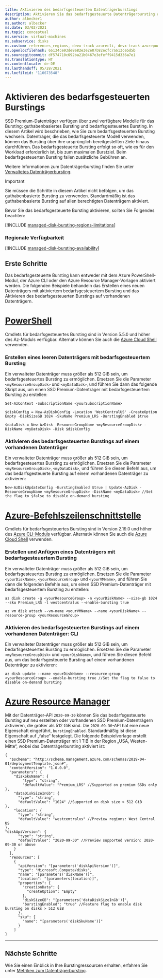 ```yaml
---
title: Aktivieren des bedarfsgesteuerten Datenträgerburstings
description: Aktivieren Sie das bedarfsgesteuerte Datenträgerbursting auf dem verwalteten Datenträger.
author: albecker1
ms.author: albecker
ms.date: 03/02/2021
ms.topic: conceptual
ms.service: virtual-machines
ms.subservice: disks
ms.custom: references_regions, devx-track-azurecli, devx-track-azurepowershell
ms.openlocfilehash: 66134ce93de8e82e3e2e07b82ecfc7a613ce5d5b
ms.sourcegitcommit: df574710c692ba21b0467e3efeff9415d336a7e1
ms.translationtype: HT
ms.contentlocale: de-DE
ms.lasthandoff: 05/28/2021
ms.locfileid: "110673548"
---
```

# <a name="enable-on-demand-bursting"></a>Aktivieren des bedarfsgesteuerten Burstings

SSD Premium-Datenträger verfügen über zwei verfügbare Modelle für das Bursting: guthabenbasiertes Bursting und bedarfsgesteuertes Bursting. In diesem Artikel wird beschrieben, wie Sie zum bedarfsgesteuerten Bursting wechseln. Datenträger, die das bedarfsgesteuerte Modell verwenden, können das Bursting über ihre ursprünglich bereitgestellten Ziele hinaus durchführen. Das bedarfsgesteuerte Bursting erfolgt so oft, wie es für den Workload erforderlich ist, bis zum maximalen Burstziel. Beim bedarfsgesteuerten Bursting fallen zusätzliche Gebühren an.

Weitere Informationen zum Datenträgerbursting finden Sie unter [Verwaltetes Datenträgerbursting](disk-bursting.md).

> [!IMPORTANT]
> Sie müssen die Schritte in diesem Artikel nicht befolgen, um das guthabenbasierte Bursting zu verwenden. Standardmäßig ist das guthabenbasierte Bursting auf allen berechtigten Datenträgern aktiviert.

Bevor Sie das bedarfsgesteuerte Bursting aktivieren, sollten Sie Folgendes beachten:

[!INCLUDE [managed-disk-bursting-regions-limitations](../../includes/managed-disk-bursting-regions-limitations.md)]

### <a name="regional-availability"></a>Regionale Verfügbarkeit

[!INCLUDE [managed-disk-bursting-availability](../../includes/managed-disk-bursting-availability.md)]

## <a name="get-started"></a>Erste Schritte

Das bedarfsgesteuerte Bursting kann entweder mit dem Azure PowerShell-Modul, der Azure CLI oder den Azure Resource Manager-Vorlagen aktiviert werden. Die folgenden Beispiele behandeln das Erstellen eines neuen Datenträgers mit aktiviertem bedarfsgesteuertem Bursting und das Aktivieren des bedarfsgesteuerten Burstings auf vorhandenen Datenträgern.

# <a name="powershell"></a>[PowerShell](#tab/azure-powershell)

Cmdlets für bedarfsgesteuertes Bursting sind in Version 5.5.0 und höher des Az-Moduls verfügbar. Alternativ können Sie auch die [Azure Cloud Shell](https://shell.azure.com/) verwenden.
### <a name="create-an-empty-data-disk-with-on-demand-bursting"></a>Erstellen eines leeren Datenträgers mit bedarfsgesteuertem Bursting

Ein verwalteter Datenträger muss größer als 512 GiB sein, um bedarfsgesteuertes Bursting zu ermöglichen. Ersetzen Sie die Parameter `<myResourceGroupDisk>` und `<myDataDisk>`, und führen Sie dann das folgende Skript aus, um einen SSD Premium-Datenträger mit bedarfsgesteuertem Bursting zu erstellen:

```azurepowershell
Set-AzContext -SubscriptionName <yourSubscriptionName>

$diskConfig = New-AzDiskConfig -Location 'WestCentralUS' -CreateOption Empty -DiskSizeGB 1024 -SkuName Premium_LRS -BurstingEnabled $true

$dataDisk = New-AzDisk -ResourceGroupName <myResourceGroupDisk> -DiskName <myDataDisk> -Disk $diskConfig
```

### <a name="enable-on-demand-bursting-on-an-existing-disk"></a>Aktivieren des bedarfsgesteuerten Burstings auf einem vorhandenen Datenträger

Ein verwalteter Datenträger muss größer als 512 GiB sein, um bedarfsgesteuertes Bursting zu ermöglichen. Ersetzen Sie die Parameter `<myResourceGroupDisk>`, `<myDataDisk>`, und führen Sie diesen Befehl aus, um das bedarfsgesteuerte Bursting auf einem vorhandenen Datenträger zu aktivieren:

```azurepowershell
New-AzDiskUpdateConfig -BurstingEnabled $true | Update-AzDisk -ResourceGroupName <myResourceGroupDisk> -DiskName <myDataDisk> //Set the flag to $false to disable on-demand bursting
```

# <a name="azure-cli"></a>[Azure-Befehlszeilenschnittstelle](#tab/azure-cli)

Cmdlets für bedarfsgesteuertes Bursting sind in Version 2.19.0 und höher des [Azure CLI-Moduls](/cli/azure/install-azure-cli) verfügbar. Alternativ können Sie auch die [Azure Cloud Shell](https://shell.azure.com/) verwenden.

### <a name="create-and-attach-a-on-demand-bursting-data-disk"></a>Erstellen und Anfügen eines Datenträgers mit bedarfsgesteuertem Bursting

Ein verwalteter Datenträger muss größer als 512 GiB sein, um bedarfsgesteuertes Bursting zu ermöglichen. Ersetzen Sie die Parameter `<yourDiskName>`, `<yourResourceGroup>` und `<yourVMName>`, und führen Sie dann die folgenden Befehle aus, um einen SSD Premium-Datenträger mit bedarfsgesteuertem Bursting zu erstellen:

```azurecli
az disk create -g <yourResourceGroup> -n <yourDiskName> --size-gb 1024 --sku Premium_LRS -l westcentralus --enable-bursting true

az vm disk attach --vm-name <yourVMName> --name <yourDiskName> --resource-group <yourResourceGroup>
```

### <a name="enable-on-demand-bursting-on-an-existing-disk---cli"></a>Aktivieren des bedarfsgesteuerten Burstings auf einem vorhandenen Datenträger: CLI

Ein verwalteter Datenträger muss größer als 512 GiB sein, um bedarfsgesteuertes Bursting zu ermöglichen. Ersetzen Sie die Parameter `<myResourceGroupDisk>` und `<yourDiskName>`, und führen Sie diesen Befehl aus, um das bedarfsgesteuerte Bursting auf einem vorhandenen Datenträger zu aktivieren:

```azurecli
az disk update --name <yourDiskName> --resource-group <yourResourceGroup> --enable-bursting true //Set the flag to false to disable on-demand bursting
```

# <a name="azure-resource-manager"></a>[Azure Resource Manager](#tab/azure-resource-manager)

Mit der Datenträger-API `2020-09-30` können Sie das bedarfsgesteuerte Bursting auf neu erstellten oder vorhandenen SSD Premium-Datenträgern aktivieren, die größer als 512 GiB sind. Die `2020-09-30`-API hat eine neue Eigenschaft eingeführt, `burstingEnabled`. Standardmäßig ist diese Eigenschaft auf „false“ festgelegt. Die folgende Beispielvorlage erstellt einen SSD Premium-Datenträger mit 1 TiB in der Region „USA, Westen-Mitte“, wobei das Datenträgerbursting aktiviert ist:

```
{
  "$schema": "http://schema.management.azure.com/schemas/2019-04-01/deploymentTemplate.json#",
  "contentVersion": "1.0.0.0",
  "parameters": {
    "diskSkuName": {
        "type": "string",
        "defaultValue": "Premium_LRS" //Supported on premium SSDs only
},
    "dataDiskSizeInGb": {
      "type": "string",
      "defaultValue": "1024" //Supported on disk size > 512 GiB
},
    "location": {
      "type": "string",
      "defaultValue": "westcentralus" //Preview regions: West Central US
},
"diskApiVersion": {
      "type": "string",
      "defaultValue": "2020-09-30" //Preview supported version: 2020-09-30 or above
    }
  },
  "resources": [
    {
      "apiVersion": "[parameters('diskApiVersion')]",
      "type": "Microsoft.Compute/disks",
      "name": "[parameters('diskName')]",
      "location": "[parameters(location)]",
      "properties": {
        "creationData": {
          "createOption": "Empty"
        },
        "diskSizeGB": "[parameters('dataDiskSizeInGb')]",
        "burstingEnabled": "true" //Feature flag to enable disk bursting on disks > 512 GiB
      },
      "sku": {
        "name": "[parameters('diskSkuName')]"
      }
    ]
}
```
---
 
## <a name="next-steps"></a>Nächste Schritte

Wie Sie einen Einblick in Ihre Burstingressourcen erhalten, erfahren Sie unter [Metriken zum Datenträgerbursting](disks-metrics.md).
